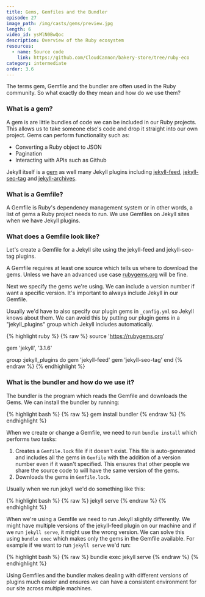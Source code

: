 ```yaml
---
title: Gems, Gemfiles and the Bundler
episode: 27
image_path: /img/casts/gems/preview.jpg
length: 6
video_id: ysMlN0BwQoc
description: Overview of the Ruby ecosystem
resources:
  - name: Source code
    link: https://github.com/CloudCannon/bakery-store/tree/ruby-eco
category: intermediate
order: 3.6
---
```

The terms gem, Gemfile and the bundler are often used in the Ruby community. So what exactly do they mean and how do we use them?

### What is a gem?

A gem is are little bundles of code we can be included in our Ruby projects. This allows us to take someone else's code and drop it straight into our own project. Gems can perform functionality such as:

* Converting a Ruby object to JSON
* Pagination
* Interacting with APIs such as Github

Jekyll itself is a [gem](https://rubygems.org/gems/jekyll) as well many Jekyll plugins including [jekyll-feed](https://github.com/jekyll/jekyll-feed), [jekyll-seo-tag](https://github.com/jekyll/jekyll-seo-tag) and [jekyll-archives](https://github.com/jekyll/jekyll-archives).

### What is a Gemfile?

A Gemfile is Ruby's dependency management system or in other words, a list of gems a Ruby project needs to run. We use Gemfiles on Jekyll sites when we have Jekyll plugins.

### What does a Gemfile look like?

Let's create a Gemfile for a Jekyll site using the jekyll-feed and jekyll-seo-tag plugins.

A Gemfile requires at least one source which tells us where to download the gems. Unless we have an advanced use case [rubygems.org](https://rubygems.org) will be fine.

Next we specify the gems we're using. We can include a version number if want a specific version. It's important to always include Jekyll in our Gemfile.

Usually we'd have to also specify our plugin gems in `_config.yml` so Jekyll knows about them. We can avoid this by putting our plugin gems in a "jekyll_plugins" group which Jekyll includes automatically.

{% highlight ruby %}
{% raw %}
source 'https://rubygems.org'

gem 'jekyll', '3.1.6'

group :jekyll_plugins do
  gem 'jekyll-feed'
  gem 'jekyll-seo-tag'
end
{% endraw %}
{% endhighlight %}

### What is the bundler and how do we use it?

The bundler is the program which reads the Gemfile and downloads the Gems. We can install the bundler by running:

{% highlight bash %}
{% raw %}
gem install bundler
{% endraw %}
{% endhighlight %}

When we create or change a Gemfile, we need to run `bundle install` which performs two tasks:

1. Creates a `Gemfile.lock` file if it doesn't exist. This file is auto-generated and includes all the gems in `Gemfile` with the addition of a version number even if it wasn't specified. This ensures that other people we share the source code to will have the same version of the gems.
2. Downloads the gems in `Gemfile.lock`.

Usually when we run jekyll we'd do something like this:

{% highlight bash %}
{% raw %}
jekyll serve
{% endraw %}
{% endhighlight %}

When we're using a Gemfile we need to run Jekyll slightly differently. We might have multiple versions of the jekyll-feed plugin on our machine and if we run `jekyll serve`, it might use the wrong version. We can solve this using `bundle exec` which makes only the gems in the Gemfile available. For example if we want to run `jekyll serve` we'd run:

{% highlight bash %}
{% raw %}
bundle exec jekyll serve
{% endraw %}
{% endhighlight %}

Using Gemfiles and the bundler makes dealing with different versions of plugins much easier and ensures we can have a consistent environment for our site across multiple machines.

